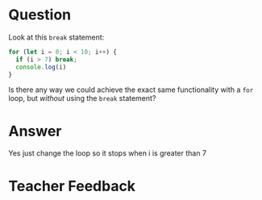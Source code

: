 # Question
Look at this `break` statement:

```js
for (let i = 0; i < 10; i++) {
  if (i > 7) break;
  console.log(i)
}
```

Is there any way we could achieve the exact same functionality with a `for` loop, but *without* using the `break` statement?

# Answer
Yes just change the loop so it stops when i is greater than 7 

# Teacher Feedback
